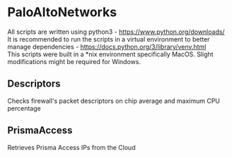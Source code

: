 # PaloAltoNetworks
All scripts are written using python3 - https://www.python.org/downloads/  
It is recommended to run the scripts in a virtual environment to better manage dependencies - https://docs.python.org/3/library/venv.html  
This scripts were built in a *nix environment specifically MacOS. Slight modifications might be required for Windows.

## Descriptors
Checks firewall's packet descriptors on chip average and maximum CPU percentage  

## PrismaAccess
Retrieves Prisma Access IPs from the Cloud